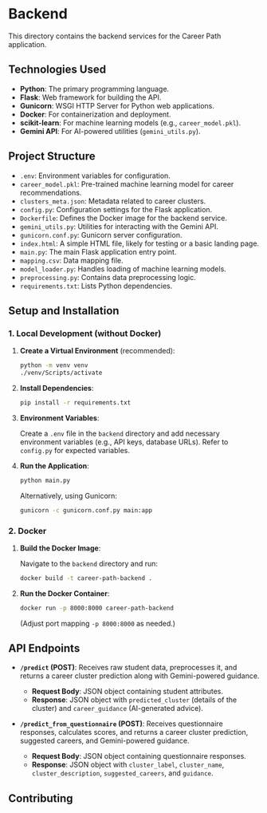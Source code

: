 # Backend

This directory contains the backend services for the Career Path application.

## Technologies Used

*   **Python**: The primary programming language.
*   **Flask**: Web framework for building the API.
*   **Gunicorn**: WSGI HTTP Server for Python web applications.
*   **Docker**: For containerization and deployment.
*   **scikit-learn**: For machine learning models (e.g., `career_model.pkl`).
*   **Gemini API**: For AI-powered utilities (`gemini_utils.py`).

## Project Structure

*   `.env`: Environment variables for configuration.
*   `career_model.pkl`: Pre-trained machine learning model for career recommendations.
*   `clusters_meta.json`: Metadata related to career clusters.
*   `config.py`: Configuration settings for the Flask application.
*   `Dockerfile`: Defines the Docker image for the backend service.
*   `gemini_utils.py`: Utilities for interacting with the Gemini API.
*   `gunicorn.conf.py`: Gunicorn server configuration.
*   `index.html`: A simple HTML file, likely for testing or a basic landing page.
*   `main.py`: The main Flask application entry point.
*   `mapping.csv`: Data mapping file.
*   `model_loader.py`: Handles loading of machine learning models.
*   `preprocessing.py`: Contains data preprocessing logic.
*   `requirements.txt`: Lists Python dependencies.

## Setup and Installation

### 1. Local Development (without Docker)

1.  **Create a Virtual Environment** (recommended):

    ```bash
    python -m venv venv
    ./venv/Scripts/activate
    ```

2.  **Install Dependencies**:

    ```bash
    pip install -r requirements.txt
    ```

3.  **Environment Variables**:

    Create a `.env` file in the `backend` directory and add necessary environment variables (e.g., API keys, database URLs). Refer to `config.py` for expected variables.

4.  **Run the Application**:

    ```bash
    python main.py
    ```

    Alternatively, using Gunicorn:

    ```bash
    gunicorn -c gunicorn.conf.py main:app
    ```

### 2. Docker

1.  **Build the Docker Image**:

    Navigate to the `backend` directory and run:

    ```bash
    docker build -t career-path-backend .
    ```

2.  **Run the Docker Container**:

    ```bash
    docker run -p 8000:8000 career-path-backend
    ```

    (Adjust port mapping `-p 8000:8000` as needed.)

## API Endpoints

*   **`/predict` (POST)**: Receives raw student data, preprocesses it, and returns a career cluster prediction along with Gemini-powered guidance.
    *   **Request Body**: JSON object containing student attributes.
    *   **Response**: JSON object with `predicted_cluster` (details of the cluster) and `career_guidance` (AI-generated advice).

*   **`/predict_from_questionnaire` (POST)**: Receives questionnaire responses, calculates scores, and returns a career cluster prediction, suggested careers, and Gemini-powered guidance.
    *   **Request Body**: JSON object containing questionnaire responses.
    *   **Response**: JSON object with `cluster_label`, `cluster_name`, `cluster_description`, `suggested_careers`, and `guidance`.

## Contributing


